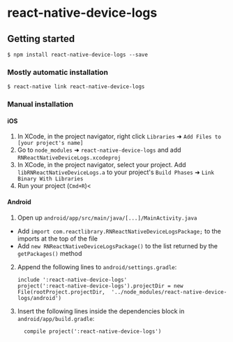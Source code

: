 
# react-native-device-logs

## Getting started

`$ npm install react-native-device-logs --save`

### Mostly automatic installation

`$ react-native link react-native-device-logs`

### Manual installation


#### iOS

1. In XCode, in the project navigator, right click `Libraries` ➜ `Add Files to [your project's name]`
2. Go to `node_modules` ➜ `react-native-device-logs` and add `RNReactNativeDeviceLogs.xcodeproj`
3. In XCode, in the project navigator, select your project. Add `libRNReactNativeDeviceLogs.a` to your project's `Build Phases` ➜ `Link Binary With Libraries`
4. Run your project (`Cmd+R`)<

#### Android

1. Open up `android/app/src/main/java/[...]/MainActivity.java`
  - Add `import com.reactlibrary.RNReactNativeDeviceLogsPackage;` to the imports at the top of the file
  - Add `new RNReactNativeDeviceLogsPackage()` to the list returned by the `getPackages()` method
2. Append the following lines to `android/settings.gradle`:
  	```
  	include ':react-native-device-logs'
  	project(':react-native-device-logs').projectDir = new File(rootProject.projectDir, 	'../node_modules/react-native-device-logs/android')
  	```
3. Insert the following lines inside the dependencies block in `android/app/build.gradle`:
  	```
      compile project(':react-native-device-logs')
  	```
  

